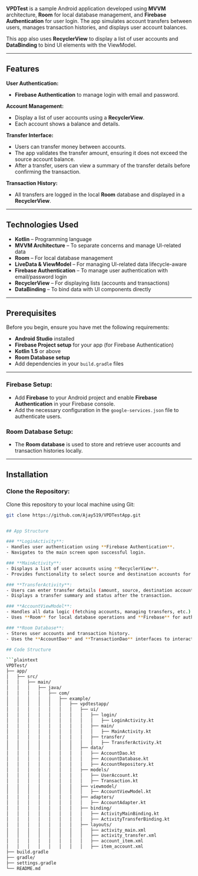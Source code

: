 **VPDTest** is a sample Android application developed using **MVVM** architecture, **Room** for local database management, and **Firebase Authentication** for user login. The app simulates account transfers between users, manages transaction histories, and displays user account balances.

This app also uses **RecyclerView** to display a list of user accounts and **DataBinding** to bind UI elements with the ViewModel.

---

## Features

**User Authentication:**
- **Firebase Authentication** to manage login with email and password.

**Account Management:**
- Display a list of user accounts using a **RecyclerView**.
- Each account shows a balance and details.

**Transfer Interface:**
- Users can transfer money between accounts.
- The app validates the transfer amount, ensuring it does not exceed the source account balance.
- After a transfer, users can view a summary of the transfer details before confirming the transaction.

**Transaction History:**
- All transfers are logged in the local **Room** database and displayed in a **RecyclerView**.

---

## Technologies Used

- **Kotlin** – Programming language
- **MVVM Architecture** – To separate concerns and manage UI-related data
- **Room** – For local database management
- **LiveData & ViewModel** – For managing UI-related data lifecycle-aware
- **Firebase Authentication** – To manage user authentication with email/password login
- **RecyclerView** – For displaying lists (accounts and transactions)
- **DataBinding** – To bind data with UI components directly

---

## Prerequisites

Before you begin, ensure you have met the following requirements:

- **Android Studio** installed
- **Firebase Project setup** for your app (for Firebase Authentication)
- **Kotlin 1.5** or above
- **Room Database setup**
- Add dependencies in your `build.gradle` files

---

### Firebase Setup:
- Add **Firebase** to your Android project and enable **Firebase Authentication** in your Firebase console.
- Add the necessary configuration in the `google-services.json` file to authenticate users.

### Room Database Setup:
- The **Room database** is used to store and retrieve user accounts and transaction histories locally.

---

## Installation

### Clone the Repository:
Clone this repository to your local machine using Git:

```bash
git clone https://github.com/Ajay519/VPDTestApp.git


## App Structure

### **LoginActivity**:
- Handles user authentication using **Firebase Authentication**.
- Navigates to the main screen upon successful login.

### **MainActivity**:
- Displays a list of user accounts using **RecyclerView**.
- Provides functionality to select source and destination accounts for transfer.

### **TransferActivity**:
- Users can enter transfer details (amount, source, destination account).
- Displays a transfer summary and status after the transaction.

### **AccountViewModel**:
- Handles all data logic (fetching accounts, managing transfers, etc.).
- Uses **Room** for local database operations and **Firebase** for authentication.

### **Room Database**:
- Stores user accounts and transaction history.
- Uses the **AccountDao** and **TransactionDao** interfaces to interact with the database.

## Code Structure

```plaintext
VPDTest/
├── app/
│   ├── src/
│   │   ├── main/
│   │   │   ├── java/
│   │   │   │   ├── com/
│   │   │   │   │   ├── example/
│   │   │   │   │   │   ├── vpdtestapp/
│   │   │   │   │   │   │   ├── ui/
│   │   │   │   │   │   │   │   ├── login/
│   │   │   │   │   │   │   │   │   ├── LoginActivity.kt
│   │   │   │   │   │   │   │   ├── main/
│   │   │   │   │   │   │   │   │   ├── MainActivity.kt
│   │   │   │   │   │   │   │   ├── transfer/
│   │   │   │   │   │   │   │   │   ├── TransferActivity.kt
│   │   │   │   │   │   │   ├── data/
│   │   │   │   │   │   │   │   ├── AccountDao.kt
│   │   │   │   │   │   │   │   ├── AccountDatabase.kt
│   │   │   │   │   │   │   │   ├── AccountRepository.kt
│   │   │   │   │   │   │   ├── models/
│   │   │   │   │   │   │   │   ├── UserAccount.kt
│   │   │   │   │   │   │   │   ├── Transaction.kt
│   │   │   │   │   │   │   ├── viewmodel/
│   │   │   │   │   │   │   │   ├── AccountViewModel.kt
│   │   │   │   │   │   │   ├── adapters/
│   │   │   │   │   │   │   │   ├── AccountAdapter.kt
│   │   │   │   │   │   │   ├── binding/
│   │   │   │   │   │   │   │   ├── ActivityMainBinding.kt
│   │   │   │   │   │   │   │   ├── ActivityTransferBinding.kt
│   │   │   │   │   │   │   ├── layouts/
│   │   │   │   │   │   │   │   ├── activity_main.xml
│   │   │   │   │   │   │   │   ├── activity_transfer.xml
│   │   │   │   │   │   │   │   ├── account_item.xml
│   │   │   │   │   │   │   │   ├── item_account.xml
├── build.gradle
├── gradle/
├── settings.gradle
└── README.md

